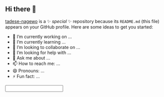 ## Hi there 👋
[tadese-nagewo](https://github.com/KeyupApp/Odaa.git/)  is a ✨ _special_ ✨ repository because its `README.md` (this file) appears on your GitHub profile.
Here are some ideas to get you started:

- 🔭 I’m currently working on ...
- 🌱 I’m currently learning ...
- 👯 I’m looking to collaborate on ...
- 🤔 I’m looking for help with ...
- 💬 Ask me about ...
- 📫 How to reach me: ...
- 😄 Pronouns: ...
- ⚡ Fun fact: ...
  
<DOCKTYPE html>
<html>
  <body>
    <input type="text">
  </body>
</html>
